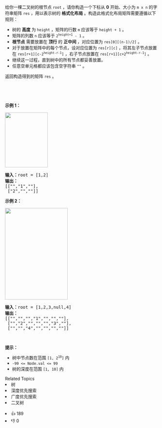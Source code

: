 <p>给你一棵二叉树的根节点 <code>root</code> ，请你构造一个下标从 <strong>0</strong> 开始、大小为 <code>m x n</code> 的字符串矩阵 <code>res</code> ，用以表示树的 <strong>格式化布局</strong> 。构造此格式化布局矩阵需要遵循以下规则：</p>

<ul> 
 <li>树的 <strong>高度</strong> 为 <code>height</code> ，矩阵的行数 <code>m</code> 应该等于 <code>height + 1</code> 。</li> 
 <li>矩阵的列数 <code>n</code> 应该等于 <code>2<sup>height+1</sup> - 1</code> 。</li> 
 <li><strong>根节点</strong> 需要放置在 <strong>顶行</strong> 的 <strong>正中间</strong> ，对应位置为 <code>res[0][(n-1)/2]</code> 。</li> 
 <li>对于放置在矩阵中的每个节点，设对应位置为 <code>res[r][c]</code> ，将其左子节点放置在 <code>res[r+1][c-2<sup>height-r-1</sup>]</code> ，右子节点放置在 <code>res[r+1][c+2<sup>height-r-1</sup>]</code> 。</li> 
 <li>继续这一过程，直到树中的所有节点都妥善放置。</li> 
 <li>任意空单元格都应该包含空字符串 <code>""</code> 。</li> 
</ul>

<p>返回构造得到的矩阵<em> </em><code>res</code> 。</p>

<p>&nbsp;</p>

<p>&nbsp;</p>

<p><strong>示例 1：</strong></p> 
<img alt="" src="https://assets.leetcode.com/uploads/2021/05/03/print1-tree.jpg" style="width: 141px; height: 181px;" /> 
<pre>
<strong>输入：</strong>root = [1,2]
<strong>输出：</strong>
[["","1",""],
&nbsp;["2","",""]]
</pre>

<p><strong>示例 2：</strong></p> 
<img alt="" src="https://assets.leetcode.com/uploads/2021/05/03/print2-tree.jpg" style="width: 207px; height: 302px;" /> 
<pre>
<strong>输入：</strong>root = [1,2,3,null,4]
<strong>输出：</strong>
[["","","","1","","",""],
&nbsp;["","2","","","","3",""],
&nbsp;["","","4","","","",""]]
</pre>

<p>&nbsp;</p>

<p><strong>提示：</strong></p>

<ul> 
 <li>树中节点数在范围 <code>[1, 2<sup>10</sup>]</code> 内</li> 
 <li><code>-99 &lt;= Node.val &lt;= 99</code></li> 
 <li>树的深度在范围 <code>[1, 10]</code> 内</li> 
</ul>

<div><div>Related Topics</div><div><li>树</li><li>深度优先搜索</li><li>广度优先搜索</li><li>二叉树</li></div></div><br><div><li>👍 189</li><li>👎 0</li></div>